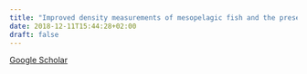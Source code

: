 ```yaml
---
title: "Improved density measurements of mesopelagic fish and the presence of physonect siphonophores in sound scattering layers, measured with multifrequency acoustics and a stereo camera mounted on a lowered probe"
date: 2018-12-11T15:44:28+02:00
draft: false
---
```


[Google Scholar](https://scholar.google.com/citations?view_op=view_citation&hl=no&user=obvEr6AAAAAJ&citation_for_view=obvEr6AAAAAJ:u5HHmVD_uO8C)
